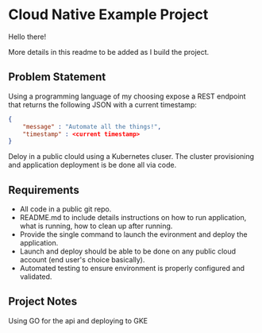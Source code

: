 # Cloud Native Example Project
Hello there!

More details in this readme to be added as I build the project.

## Problem Statement
Using a programming language of my choosing expose a REST endpoint that returns the following JSON with a current timestamp:

```json
{
    "message" : "Automate all the things!",
    "timestamp" : <current timestamp>
}
```

Deloy in a public clould using a Kubernetes cluser. The cluster provisioning and application deployment is be done all via code.

## Requirements
- All code in a public git repo.
- README.md to include details instructions on how to run application, what is running, how to clean up after running.
- Provide the single command to launch the evironment and deploy the application.
- Launch and deploy should be able to be done on any public cloud account (end user's choice basically).
- Automated testing to ensure environment is properly configured and validated.

## Project Notes
Using GO for the api and deploying to GKE
